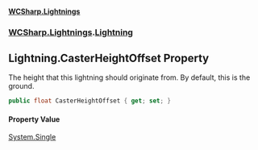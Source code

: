 #### [WCSharp.Lightnings](index.md 'index')
### [WCSharp.Lightnings](WCSharp.Lightnings.md 'WCSharp.Lightnings').[Lightning](WCSharp.Lightnings.Lightning.md 'WCSharp.Lightnings.Lightning')

## Lightning.CasterHeightOffset Property

The height that this lightning should originate from. By default, this is the ground.

```csharp
public float CasterHeightOffset { get; set; }
```

#### Property Value
[System.Single](https://docs.microsoft.com/en-us/dotnet/api/System.Single 'System.Single')
